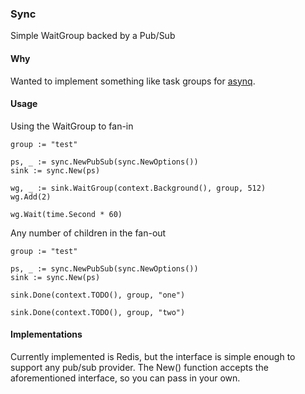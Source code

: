 ### Sync

Simple WaitGroup backed by a Pub/Sub


#### Why

Wanted to implement something like task groups for [asynq](https://github.com/hibiken/asynq).


#### Usage

Using the WaitGroup to fan-in
```golang
group := "test"

ps, _ := sync.NewPubSub(sync.NewOptions())
sink := sync.New(ps)

wg, _ := sink.WaitGroup(context.Background(), group, 512)
wg.Add(2)

wg.Wait(time.Second * 60)
```

Any number of children in the fan-out
```golang
group := "test"

ps, _ := sync.NewPubSub(sync.NewOptions())
sink := sync.New(ps)
	
sink.Done(context.TODO(), group, "one")

sink.Done(context.TODO(), group, "two")
```


#### Implementations

Currently implemented is Redis, but the interface is simple enough to support any pub/sub provider. The New() function accepts the aforementioned interface, so you can pass in your own.

